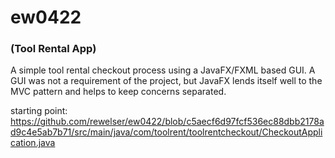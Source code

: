 # ew0422

### (Tool Rental App)
A simple tool rental checkout process using a JavaFX/FXML based GUI. A GUI was not a requirement of the project, but JavaFX lends itself well to the MVC pattern and helps to keep concerns separated.

starting point:
https://github.com/rewelser/ew0422/blob/c5aecf6d97fcf536ec88dbb2178ad9c4e5ab7b71/src/main/java/com/toolrent/toolrentcheckout/CheckoutApplication.java

